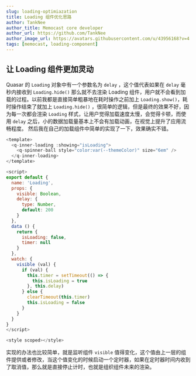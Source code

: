 ```yaml
---
slug: loading-optimiazation
title: Loading 组件优化思路
author: TankNee
author_title: Memocast core developer
author_url: https://github.com/TankNee
author_image_url: https://avatars.githubusercontent.com/u/43956168?v=4
tags: [memocast, loading-component]
---
```


## 让 Loading 组件更加灵动

Quasar 的 `Loading` 对象中有一个参数名为 `delay` ，这个值代表如果在 `delay` 毫秒内接收到 `Loading.hide()` 那么就不去渲染 Loading 组件，用户就不会看到加载的过程。以前我都是直接简单粗暴地在耗时操作之前加上 `Loading.show()`，耗时操作结束了就加上 `Loading.hide()` ，很简单的逻辑，但是最终的效果不好，因为每一次都会渲染 `Loading` 样式，让用户觉得加载速度太慢，会觉得卡顿，而使用 `delay` 之后，小的数据加载量基本上不会有加载动画，在视觉上提升了应用流畅程度。
然后我在自己的加载组件中简单的实现了一下，效果确实不错。

```js
<template>
  <q-inner-loading :showing="isLoading">
    <q-spinner-ball style="color:var(--themeColor)" size="6em" />
  </q-inner-loading>
</template>

<script>
export default {
  name: 'Loading',
  props: {
    visible: Boolean,
    delay: {
      type: Number,
      default: 200
    }
  },
  data () {
    return {
      isLoading: false,
      timer: null
    }
  },
  watch: {
    visible (val) {
      if (val) {
        this.timer = setTimeout(() => {
          this.isLoading = true
        }, this.delay)
      } else {
        clearTimeout(this.timer)
        this.isLoading = false
      }
    }
  }
}
</script>

<style scoped></style>
```

实现的办法也比较简单，就是监听组件 `visible` 值得变化，这个值由上一层的组件提供或者修改，当这个值变化的时候启动一个定时器，如果在定时器时间内收到了取消值，那么就是直接停止计时，也就是组织组件未来的渲染。